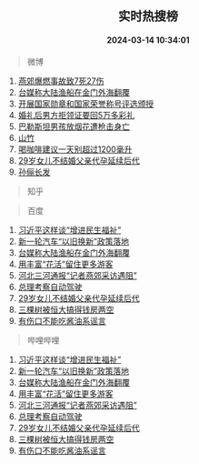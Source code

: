 <div align="center"><h2>实时热搜榜</h2><h4>2024-03-14 10:34:01</h4></div>

> 微博  

1. [燕郊爆燃事故致7死27伤](https://s.weibo.com/weibo?q=%23%E7%87%95%E9%83%8A%E7%88%86%E7%87%83%E4%BA%8B%E6%95%85%E8%87%B47%E6%AD%BB27%E4%BC%A4%23&t=31&band_rank=1&Refer=top)<br />
2. [台媒称大陆渔船在金门外海翻覆](https://s.weibo.com/weibo?q=%23%E5%8F%B0%E5%AA%92%E7%A7%B0%E5%A4%A7%E9%99%86%E6%B8%94%E8%88%B9%E5%9C%A8%E9%87%91%E9%97%A8%E5%A4%96%E6%B5%B7%E7%BF%BB%E8%A6%86%23&t=31&band_rank=2&Refer=top)<br />
3. [开展国家勋章和国家荣誉称号评选颁授](https://s.weibo.com/weibo?q=%23%E5%BC%80%E5%B1%95%E5%9B%BD%E5%AE%B6%E5%8B%8B%E7%AB%A0%E5%92%8C%E5%9B%BD%E5%AE%B6%E8%8D%A3%E8%AA%89%E7%A7%B0%E5%8F%B7%E8%AF%84%E9%80%89%E9%A2%81%E6%8E%88%23&t=31&band_rank=3&Refer=top)<br />
4. [婚礼后男方拒领证要回5万多彩礼](https://s.weibo.com/weibo?q=%23%E5%A9%9A%E7%A4%BC%E5%90%8E%E7%94%B7%E6%96%B9%E6%8B%92%E9%A2%86%E8%AF%81%E8%A6%81%E5%9B%9E5%E4%B8%87%E5%A4%9A%E5%BD%A9%E7%A4%BC%23&t=31&band_rank=4&Refer=top)<br />
5. [巴勒斯坦男孩放烟花遭枪击身亡](https://s.weibo.com/weibo?q=%23%E5%B7%B4%E5%8B%92%E6%96%AF%E5%9D%A6%E7%94%B7%E5%AD%A9%E6%94%BE%E7%83%9F%E8%8A%B1%E9%81%AD%E6%9E%AA%E5%87%BB%E8%BA%AB%E4%BA%A1%23&t=31&band_rank=5&Refer=top)<br />
6. [山竹](https://s.weibo.com/weibo?q=%E5%B1%B1%E7%AB%B9&t=31&band_rank=6&Refer=top)<br />
7. [喝咖啡建议一天别超过1200毫升](https://s.weibo.com/weibo?q=%23%E5%96%9D%E5%92%96%E5%95%A1%E5%BB%BA%E8%AE%AE%E4%B8%80%E5%A4%A9%E5%88%AB%E8%B6%85%E8%BF%871200%E6%AF%AB%E5%8D%87%23&t=31&band_rank=7&Refer=top)<br />
8. [29岁女儿不结婚父亲代孕延续后代](https://s.weibo.com/weibo?q=%2329%E5%B2%81%E5%A5%B3%E5%84%BF%E4%B8%8D%E7%BB%93%E5%A9%9A%E7%88%B6%E4%BA%B2%E4%BB%A3%E5%AD%95%E5%BB%B6%E7%BB%AD%E5%90%8E%E4%BB%A3%23&t=31&band_rank=8&Refer=top)<br />
9. [孙俪长发](https://s.weibo.com/weibo?q=%E5%AD%99%E4%BF%AA%E9%95%BF%E5%8F%91&t=31&band_rank=9&Refer=top)<br />

> 知乎  


> 百度  

1. [习近平这样谈“增进民生福祉”](https://www.baidu.com/s?wd=%E4%B9%A0%E8%BF%91%E5%B9%B3%E8%BF%99%E6%A0%B7%E8%B0%88%E2%80%9C%E5%A2%9E%E8%BF%9B%E6%B0%91%E7%94%9F%E7%A6%8F%E7%A5%89%E2%80%9D&sa=fyb_news&rsv_dl=fyb_news)<br />
2. [新一轮汽车“以旧换新”政策落地](https://www.baidu.com/s?wd=%E6%96%B0%E4%B8%80%E8%BD%AE%E6%B1%BD%E8%BD%A6%E2%80%9C%E4%BB%A5%E6%97%A7%E6%8D%A2%E6%96%B0%E2%80%9D%E6%94%BF%E7%AD%96%E8%90%BD%E5%9C%B0&sa=fyb_news&rsv_dl=fyb_news)<br />
3. [台媒称大陆渔船在金门外海翻覆](https://www.baidu.com/s?wd=%E5%8F%B0%E5%AA%92%E7%A7%B0%E5%A4%A7%E9%99%86%E6%B8%94%E8%88%B9%E5%9C%A8%E9%87%91%E9%97%A8%E5%A4%96%E6%B5%B7%E7%BF%BB%E8%A6%86&sa=fyb_news&rsv_dl=fyb_news)<br />
4. [用丰富“花活”留住更多游客](https://www.baidu.com/s?wd=%E7%94%A8%E4%B8%B0%E5%AF%8C%E2%80%9C%E8%8A%B1%E6%B4%BB%E2%80%9D%E7%95%99%E4%BD%8F%E6%9B%B4%E5%A4%9A%E6%B8%B8%E5%AE%A2&sa=fyb_news&rsv_dl=fyb_news)<br />
5. [河北三河通报“记者燕郊采访遇阻”](https://www.baidu.com/s?wd=%E6%B2%B3%E5%8C%97%E4%B8%89%E6%B2%B3%E9%80%9A%E6%8A%A5%E2%80%9C%E8%AE%B0%E8%80%85%E7%87%95%E9%83%8A%E9%87%87%E8%AE%BF%E9%81%87%E9%98%BB%E2%80%9D&sa=fyb_news&rsv_dl=fyb_news)<br />
6. [总理考察自动驾驶](https://www.baidu.com/s?wd=%E6%80%BB%E7%90%86%E8%80%83%E5%AF%9F%E8%87%AA%E5%8A%A8%E9%A9%BE%E9%A9%B6&sa=fyb_news&rsv_dl=fyb_news)<br />
7. [29岁女儿不结婚父亲代孕延续后代](https://www.baidu.com/s?wd=29%E5%B2%81%E5%A5%B3%E5%84%BF%E4%B8%8D%E7%BB%93%E5%A9%9A%E7%88%B6%E4%BA%B2%E4%BB%A3%E5%AD%95%E5%BB%B6%E7%BB%AD%E5%90%8E%E4%BB%A3&sa=fyb_news&rsv_dl=fyb_news)<br />
8. [三棵树被恒大搞得钱房两空](https://www.baidu.com/s?wd=%E4%B8%89%E6%A3%B5%E6%A0%91%E8%A2%AB%E6%81%92%E5%A4%A7%E6%90%9E%E5%BE%97%E9%92%B1%E6%88%BF%E4%B8%A4%E7%A9%BA&sa=fyb_news&rsv_dl=fyb_news)<br />
9. [有伤口不能吃酱油系谣言](https://www.baidu.com/s?wd=%E6%9C%89%E4%BC%A4%E5%8F%A3%E4%B8%8D%E8%83%BD%E5%90%83%E9%85%B1%E6%B2%B9%E7%B3%BB%E8%B0%A3%E8%A8%80&sa=fyb_news&rsv_dl=fyb_news)<br />

> 哔哩哔哩  

1. [习近平这样谈“增进民生福祉”](https://www.baidu.com/s?wd=%E4%B9%A0%E8%BF%91%E5%B9%B3%E8%BF%99%E6%A0%B7%E8%B0%88%E2%80%9C%E5%A2%9E%E8%BF%9B%E6%B0%91%E7%94%9F%E7%A6%8F%E7%A5%89%E2%80%9D&sa=fyb_news&rsv_dl=fyb_news)<br />
2. [新一轮汽车“以旧换新”政策落地](https://www.baidu.com/s?wd=%E6%96%B0%E4%B8%80%E8%BD%AE%E6%B1%BD%E8%BD%A6%E2%80%9C%E4%BB%A5%E6%97%A7%E6%8D%A2%E6%96%B0%E2%80%9D%E6%94%BF%E7%AD%96%E8%90%BD%E5%9C%B0&sa=fyb_news&rsv_dl=fyb_news)<br />
3. [台媒称大陆渔船在金门外海翻覆](https://www.baidu.com/s?wd=%E5%8F%B0%E5%AA%92%E7%A7%B0%E5%A4%A7%E9%99%86%E6%B8%94%E8%88%B9%E5%9C%A8%E9%87%91%E9%97%A8%E5%A4%96%E6%B5%B7%E7%BF%BB%E8%A6%86&sa=fyb_news&rsv_dl=fyb_news)<br />
4. [用丰富“花活”留住更多游客](https://www.baidu.com/s?wd=%E7%94%A8%E4%B8%B0%E5%AF%8C%E2%80%9C%E8%8A%B1%E6%B4%BB%E2%80%9D%E7%95%99%E4%BD%8F%E6%9B%B4%E5%A4%9A%E6%B8%B8%E5%AE%A2&sa=fyb_news&rsv_dl=fyb_news)<br />
5. [河北三河通报“记者燕郊采访遇阻”](https://www.baidu.com/s?wd=%E6%B2%B3%E5%8C%97%E4%B8%89%E6%B2%B3%E9%80%9A%E6%8A%A5%E2%80%9C%E8%AE%B0%E8%80%85%E7%87%95%E9%83%8A%E9%87%87%E8%AE%BF%E9%81%87%E9%98%BB%E2%80%9D&sa=fyb_news&rsv_dl=fyb_news)<br />
6. [总理考察自动驾驶](https://www.baidu.com/s?wd=%E6%80%BB%E7%90%86%E8%80%83%E5%AF%9F%E8%87%AA%E5%8A%A8%E9%A9%BE%E9%A9%B6&sa=fyb_news&rsv_dl=fyb_news)<br />
7. [29岁女儿不结婚父亲代孕延续后代](https://www.baidu.com/s?wd=29%E5%B2%81%E5%A5%B3%E5%84%BF%E4%B8%8D%E7%BB%93%E5%A9%9A%E7%88%B6%E4%BA%B2%E4%BB%A3%E5%AD%95%E5%BB%B6%E7%BB%AD%E5%90%8E%E4%BB%A3&sa=fyb_news&rsv_dl=fyb_news)<br />
8. [三棵树被恒大搞得钱房两空](https://www.baidu.com/s?wd=%E4%B8%89%E6%A3%B5%E6%A0%91%E8%A2%AB%E6%81%92%E5%A4%A7%E6%90%9E%E5%BE%97%E9%92%B1%E6%88%BF%E4%B8%A4%E7%A9%BA&sa=fyb_news&rsv_dl=fyb_news)<br />
9. [有伤口不能吃酱油系谣言](https://www.baidu.com/s?wd=%E6%9C%89%E4%BC%A4%E5%8F%A3%E4%B8%8D%E8%83%BD%E5%90%83%E9%85%B1%E6%B2%B9%E7%B3%BB%E8%B0%A3%E8%A8%80&sa=fyb_news&rsv_dl=fyb_news)<br />
